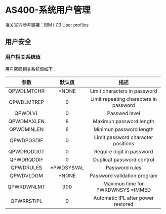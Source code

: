 # AS400-系统用户管理
相关官方参考链接：[IBM i 7.3 User profiles](https://www.ibm.com/docs/zh/i/7.3?topic=reference-user-profiles)
## 用户安全
### 用户相关系统值
用户密码相关系统值如下：

参数|默认值|描述
:---:|:---:|:---:
QPWDLMTCHR|\*NONE|Limit characters in password
QPWDLMTREP|0|Limit repeating characters in password
QPWDLVL|0|Passwed level
QPWDMAXLEN|8|Maximun password length
QPWDMINLEN|6|Minimun password length
QPWDPOSDIF|0|Limit password character positions
QPWDRQDDGT|0|Require digit in password
QPWDRQDDIF|0|Duplicat password control
QPWDRULES|\*PWDSYSVAL|Password rules
QPWDVLDGM|\*NONE|Password validation program
QPWRDWNLMT|900|Maximun time for PWRDWNSYS *IMMED
QPWRRSTIPL|0|Automatic IPL after power restored
